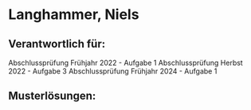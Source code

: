 # Langhammer, Niels

## Verantwortlich für:

Abschlussprüfung Frühjahr 2022 - Aufgabe 1
Abschlussprüfung Herbst 2022 - Aufgabe 3
Abschlussprüfung Frühjahr 2024 - Aufgabe 1

## Musterlösungen: